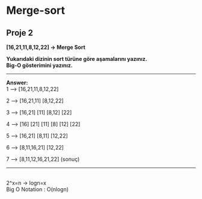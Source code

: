 # Merge-sort
## Proje 2
 **[16,21,11,8,12,22] -> Merge Sort**

**Yukarıdaki dizinin sort türüne göre aşamalarını yazınız.** <br>
**Big-O gösterimini yazınız.**  <br> <hr>
**Answer:**  <br>
1 -->  [16,21,11,8,12,22]

2 --> [16,21,11] [8,12,22]

3 --> [16,21] [11] [8,12] [22]

4 --> [16] [21] [11] [8] [12] [22]

5 --> [16,21] [8,11] [12,22]

6 --> [8,11,16,21] [12,22]

7 --> [8,11,12,16,21,22] (sonuç)
<hr>
<br>
2^x=n -> logn=x <br>
Big O Notation : O(nlogn)


